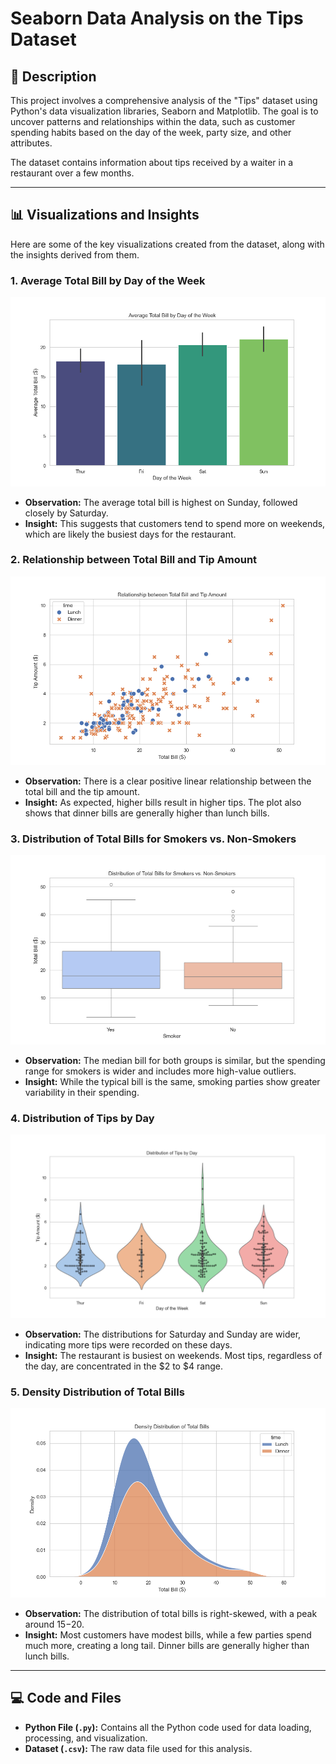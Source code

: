 # Seaborn Data Analysis on the Tips Dataset

## 📜 Description

This project involves a comprehensive analysis of the "Tips" dataset using Python's data visualization libraries, Seaborn and Matplotlib. The goal is to uncover patterns and relationships within the data, such as customer spending habits based on the day of the week, party size, and other attributes.

The dataset contains information about tips received by a waiter in a restaurant over a few months.

---

## 📊 Visualizations and Insights

Here are some of the key visualizations created from the dataset, along with the insights derived from them.

### 1. Average Total Bill by Day of the Week

![Average Bill by Day](avg_bill_by_day.png)

* **Observation:** The average total bill is highest on Sunday, followed closely by Saturday.
* **Insight:** This suggests that customers tend to spend more on weekends, which are likely the busiest days for the restaurant.

### 2. Relationship between Total Bill and Tip Amount

![Bill vs Tip Scatter Plot](bill_vs_tip_scatter.png)

* **Observation:** There is a clear positive linear relationship between the total bill and the tip amount.
* **Insight:** As expected, higher bills result in higher tips. The plot also shows that dinner bills are generally higher than lunch bills.

### 3. Distribution of Total Bills for Smokers vs. Non-Smokers

![Bill Distribution by Smoker](bill_dist_smoker.png)

* **Observation:** The median bill for both groups is similar, but the spending range for smokers is wider and includes more high-value outliers.
* **Insight:** While the typical bill is the same, smoking parties show greater variability in their spending.

### 4. Distribution of Tips by Day

![Tip Distribution by Day](tip_dist_by_day.png)

* **Observation:** The distributions for Saturday and Sunday are wider, indicating more tips were recorded on these days.
* **Insight:** The restaurant is busiest on weekends. Most tips, regardless of the day, are concentrated in the $2 to $4 range.

### 5. Density Distribution of Total Bills

![Bill Density Plot](bill_kde.png)

* **Observation:** The distribution of total bills is right-skewed, with a peak around $15-$20.
* **Insight:** Most customers have modest bills, while a few parties spend much more, creating a long tail. Dinner bills are generally higher than lunch bills.

---

## 💻 Code and Files

* **Python File (`.py`):** Contains all the Python code used for data loading, processing, and visualization.
* **Dataset (`.csv`):** The raw data file used for this analysis.
